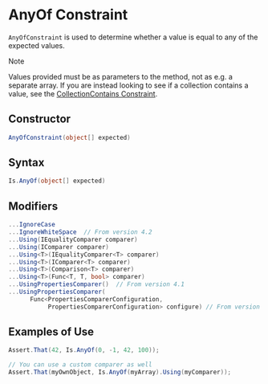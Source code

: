 # AnyOf Constraint

`AnyOfConstraint` is used to determine whether a value is equal to any of the expected values.

> [!NOTE]
> Values provided must be as parameters to the method, not as e.g. a separate array. If you are instead looking
> to see if a collection contains a value, see the [CollectionContains Constraint](xref:collectioncontainsconstraint).

## Constructor

```csharp
AnyOfConstraint(object[] expected)
```

## Syntax

```csharp
Is.AnyOf(object[] expected)
```

## Modifiers

```csharp
...IgnoreCase
...IgnoreWhiteSpace  // From version 4.2
...Using(IEqualityComparer comparer)
...Using(IComparer comparer)
...Using<T>(IEqualityComparer<T> comparer)
...Using<T>(IComparer<T> comparer)
...Using<T>(Comparison<T> comparer)
...Using<T>(Func<T, T, bool> comparer)
...UsingPropertiesComparer()  // From version 4.1
...UsingPropertiesComparer(
      Func<PropertiesComparerConfiguration,
           PropertiesComparerConfiguration> configure) // From version 4.4
```

## Examples of Use

```csharp
Assert.That(42, Is.AnyOf(0, -1, 42, 100));

// You can use a custom comparer as well
Assert.That(myOwnObject, Is.AnyOf(myArray).Using(myComparer));
```
